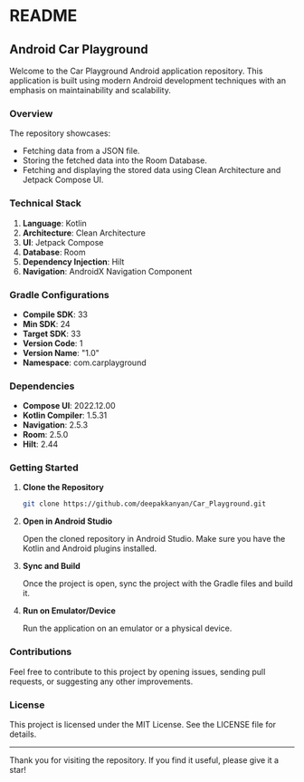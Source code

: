 # README

## Android Car Playground

Welcome to the Car Playground Android application repository. This application is built using modern Android development techniques with an emphasis on maintainability and scalability.

### Overview

The repository showcases:

- Fetching data from a JSON file.
- Storing the fetched data into the Room Database.
- Fetching and displaying the stored data using Clean Architecture and Jetpack Compose UI.

### Technical Stack

1. **Language**: Kotlin
2. **Architecture**: Clean Architecture
3. **UI**: Jetpack Compose
4. **Database**: Room
5. **Dependency Injection**: Hilt
6. **Navigation**: AndroidX Navigation Component

### Gradle Configurations

- **Compile SDK**: 33
- **Min SDK**: 24
- **Target SDK**: 33
- **Version Code**: 1
- **Version Name**: "1.0"
- **Namespace**: com.carplayground

### Dependencies

- **Compose UI**: 2022.12.00
- **Kotlin Compiler**: 1.5.31
- **Navigation**: 2.5.3
- **Room**: 2.5.0
- **Hilt**: 2.44

### Getting Started

1. **Clone the Repository**

   ```bash
   git clone https://github.com/deepakkanyan/Car_Playground.git
   ```

2. **Open in Android Studio**

   Open the cloned repository in Android Studio. Make sure you have the Kotlin and Android plugins installed.

3. **Sync and Build**

   Once the project is open, sync the project with the Gradle files and build it.

4. **Run on Emulator/Device**

   Run the application on an emulator or a physical device.

### Contributions

Feel free to contribute to this project by opening issues, sending pull requests, or suggesting any other improvements.

### License

This project is licensed under the MIT License. See the LICENSE file for details.

---

Thank you for visiting the repository. If you find it useful, please give it a star!
